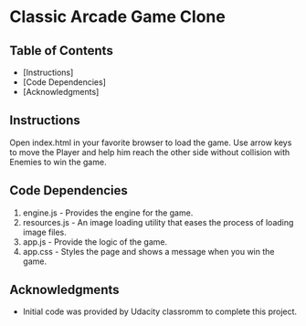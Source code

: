 # Classic Arcade Game Clone

## Table of Contents
* [Instructions]
* [Code Dependencies]
* [Acknowledgments]

## Instructions
Open index.html in your favorite browser to load the game.
Use arrow keys to move the Player and help him reach the other side without collision with Enemies to win the game.

## Code Dependencies
1. engine.js - Provides the engine for the game.
2. resources.js - An image loading utility that eases the process of loading image files.
3. app.js - Provide the logic of the game.
4. app.css - Styles the page and shows a message when you win the game.

## Acknowledgments
* Initial code was provided by Udacity classromm to complete this project.